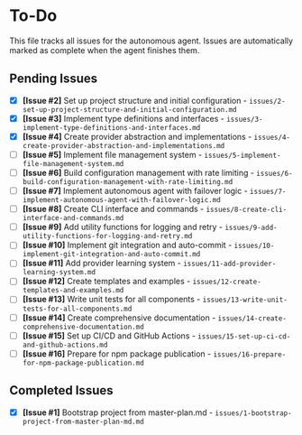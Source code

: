 # To-Do

This file tracks all issues for the autonomous agent. Issues are automatically marked as complete when the agent finishes them.

## Pending Issues
- [x] **[Issue #2]** Set up project structure and initial configuration - `issues/2-set-up-project-structure-and-initial-configuration.md`
- [x] **[Issue #3]** Implement type definitions and interfaces - `issues/3-implement-type-definitions-and-interfaces.md`
- [x] **[Issue #4]** Create provider abstraction and implementations - `issues/4-create-provider-abstraction-and-implementations.md`
- [ ] **[Issue #5]** Implement file management system - `issues/5-implement-file-management-system.md`
- [ ] **[Issue #6]** Build configuration management with rate limiting - `issues/6-build-configuration-management-with-rate-limiting.md`
- [ ] **[Issue #7]** Implement autonomous agent with failover logic - `issues/7-implement-autonomous-agent-with-failover-logic.md`
- [ ] **[Issue #8]** Create CLI interface and commands - `issues/8-create-cli-interface-and-commands.md`
- [ ] **[Issue #9]** Add utility functions for logging and retry - `issues/9-add-utility-functions-for-logging-and-retry.md`
- [ ] **[Issue #10]** Implement git integration and auto-commit - `issues/10-implement-git-integration-and-auto-commit.md`
- [ ] **[Issue #11]** Add provider learning system - `issues/11-add-provider-learning-system.md`
- [ ] **[Issue #12]** Create templates and examples - `issues/12-create-templates-and-examples.md`
- [ ] **[Issue #13]** Write unit tests for all components - `issues/13-write-unit-tests-for-all-components.md`
- [ ] **[Issue #14]** Create comprehensive documentation - `issues/14-create-comprehensive-documentation.md`
- [ ] **[Issue #15]** Set up CI/CD and GitHub Actions - `issues/15-set-up-ci-cd-and-github-actions.md`
- [ ] **[Issue #16]** Prepare for npm package publication - `issues/16-prepare-for-npm-package-publication.md`

## Completed Issues
- [x] **[Issue #1]** Bootstrap project from master-plan.md - `issues/1-bootstrap-project-from-master-plan-md.md`
